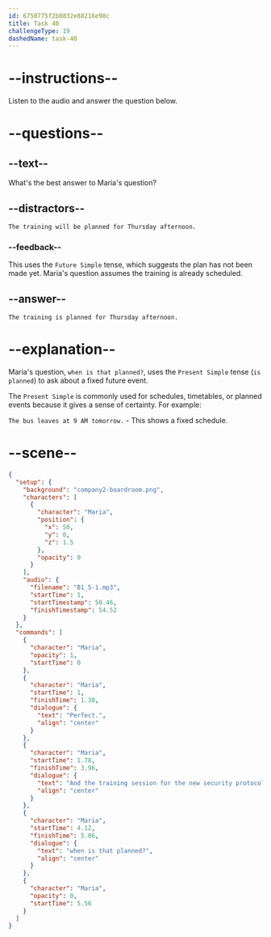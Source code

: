 ```yaml
---
id: 6750775f2b0832e88216e98c
title: Task 40
challengeType: 19
dashedName: task-40
---
```

<!-- (Audio) Maria: Perfect. And the training session for the new security protocols, when is that planned? -->

<!-- SPEAKING -->

# --instructions--

Listen to the audio and answer the question below.

# --questions--

## --text--

What's the best answer to Maria's question?

## --distractors--

`The training will be planned for Thursday afternoon.`

### --feedback--

This uses the `Future Simple` tense, which suggests the plan has not been made yet. Maria's question assumes the training is already scheduled.

## --answer--

`The training is planned for Thursday afternoon.`

# --explanation--

Maria's question, `when is that planned?`, uses the `Present Simple` tense (`is planned`) to ask about a fixed future event. 

The `Present Simple` is commonly used for schedules, timetables, or planned events because it gives a sense of certainty. For example:

`The bus leaves at 9 AM tomorrow.` - This shows a fixed schedule.

# --scene--

```json
{
  "setup": {
    "background": "company2-boardroom.png",
    "characters": [
      {
        "character": "Maria",
        "position": {
          "x": 50,
          "y": 0,
          "z": 1.5
        },
        "opacity": 0
      }
    ],
    "audio": {
      "filename": "B1_5-1.mp3",
      "startTime": 1,
      "startTimestamp": 50.46,
      "finishTimestamp": 54.52
    }
  },
  "commands": [
    {
      "character": "Maria",
      "opacity": 1,
      "startTime": 0
    },
    {
      "character": "Maria",
      "startTime": 1,
      "finishTime": 1.38,
      "dialogue": {
        "text": "Perfect.",
        "align": "center"
      }
    },
    {
      "character": "Maria",
      "startTime": 1.78,
      "finishTime": 3.96,
      "dialogue": {
        "text": "And the training session for the new security protocols,",
        "align": "center"
      }
    },
    {
      "character": "Maria",
      "startTime": 4.12,
      "finishTime": 5.06,
      "dialogue": {
        "text": "when is that planned?",
        "align": "center"
      }
    },
    {
      "character": "Maria",
      "opacity": 0,
      "startTime": 5.56
    }
  ]
}
```

